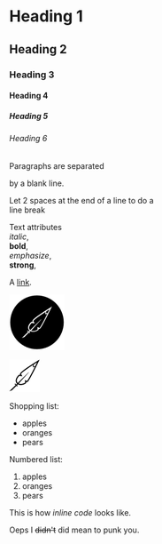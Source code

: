 # Heading 1
## Heading 2
### Heading 3
#### Heading 4
##### Heading 5
###### Heading 6

Paragraphs are separated

by a blank line.

Let 2 spaces at the end of a line to do a  
line break

Text attributes  
*italic*,  
**bold**,  
_emphasize_,  
__strong__,  

A [link](http://example.com).

![alt text](img/monkfeather.svg "Title")

![svg example](img/feather14.svg)

Shopping list:

* apples
* oranges
* pears

Numbered list:

1. apples
2. oranges
3. pears

This is how *inline code* looks like.

Oeps I ~~didn't~~ did mean to punk you.

<!--
hide stuff in comments
-->

<!--comment-->